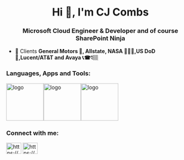<h1 align="center">Hi 👋, I'm CJ Combs</h1>
<h3 align="center">Microsoft Cloud Engineer & Developer and of course SharePoint Ninja</h3>

- 💼 Clients **General Motors 🚗, Allstate, NASA 👩🏻‍🚀,US DoD 🚁,Lucent/AT&T and Avaya 📞☎👇🏼**

<h3 align="left">Languages, Apps and Tools:</h3>
<img alt="logo" width="100px" height= "100px" src="https://i.ibb.co/WzXd027/1.png!"><img alt="logo" width="100px" height= "100px" src="https://i.ibb.co/DCmNZtX/3.png!"><img alt="logo" width="100px" height= "100px"  src="https://i.ibb.co/cTQd3jY/4.png!">



<h3 align="left">Connect with me:</h3>
<p align="left">
<a href="https://linkedin.com/in/https://www.linkedin.com/in/cjcombs/" target="blank"><img align="center" src="https://raw.githubusercontent.com/rahuldkjain/github-profile-readme-generator/master/src/images/icons/Social/linked-in-alt.svg" alt="https://www.linkedin.com/in/cjcombs/" height="30" width="40" /></a>
<a href="https://www.youtube.com/c/https://www.youtube.com/@elevateyourskills" target="blank"><img align="center" src="https://raw.githubusercontent.com/rahuldkjain/github-profile-readme-generator/master/src/images/icons/Social/youtube.svg" alt="https://www.youtube.com/@elevateyourskills" height="30" width="40" /></a>
</p>
